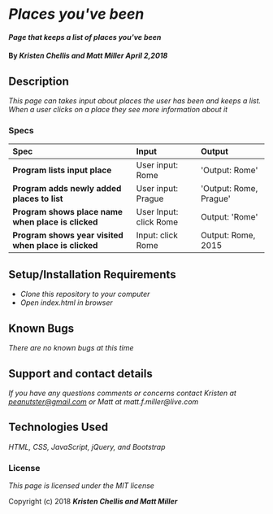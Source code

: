 # _Places you've been_

#### _Page that keeps a list of places you've been_

#### By _**Kristen Chellis and Matt Miller April 2,2018**_

## Description

_This page can takes input about places the user has been and keeps a list. When a user clicks on a place they see more information about it_

### Specs
| Spec | Input | Output |
| :-------------     | :------------- | :------------- |
| **Program lists input place** | User input: Rome | 'Output: Rome' |
| **Program adds newly added places to list** | User input: Prague | 'Output: Rome, Prague' |
| **Program shows place name when place is clicked**| User Input: click Rome | Output: 'Rome' |
| **Program shows year visited when place is clicked**| Input: click Rome | Output: Rome, 2015 |

## Setup/Installation Requirements

* _Clone this repository to your computer_
* _Open index.html in browser_


## Known Bugs

_There are no known bugs at this time_

## Support and contact details

_If you have any questions comments or concerns contact Kristen at peanutster@gmail.com or Matt at matt.f.miller@live.com_

## Technologies Used

_HTML, CSS, JavaScript, jQuery, and Bootstrap_

### License

*This page is licensed under the MIT license*

Copyright (c) 2018 **_Kristen Chellis and Matt Miller_**
